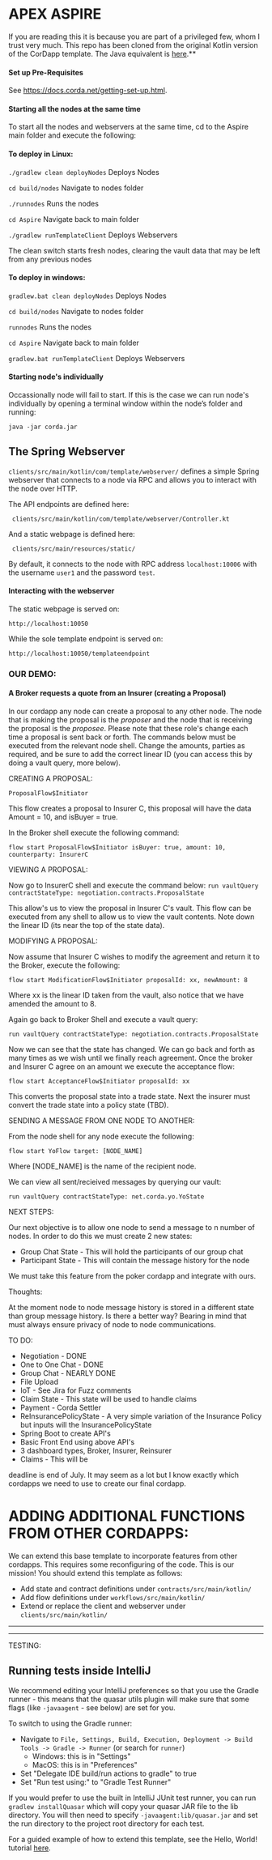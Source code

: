 # **APEX ASPIRE**

If you are reading this it is because you are part of a privileged few, whom I trust very much.  This repo has been cloned from the original Kotlin version of the CorDapp template. The Java equivalent is
[here](https://github.com/corda/cordapp-template-java/).**

#### Set up Pre-Requisites

See https://docs.corda.net/getting-set-up.html.

#### Starting all the nodes at the same time

To start all the nodes and webservers at the same time, cd to the Aspire main folder and execute the following:


#### To deploy in Linux:

```./gradlew clean deployNodes``` Deploys Nodes

```cd build/nodes``` Navigate to nodes folder

```./runnodes``` Runs the nodes

```cd Aspire``` Navigate back to main folder

```./gradlew runTemplateClient``` Deploys Webservers


The clean switch starts fresh nodes, clearing the vault data that may be left from any previous nodes

#### To deploy in windows:

```gradlew.bat clean deployNodes``` Deploys Nodes

```cd build/nodes``` Navigate to nodes folder

```runnodes``` Runs the nodes

```cd Aspire``` Navigate back to main folder

```gradlew.bat runTemplateClient``` Deploys Webservers


#### Starting node's individually

Occassionally node will fail to start.  If this is the case we can run node's individually by opening a terminal window within the node’s folder and running:

```java -jar corda.jar```

## The Spring Webserver

`clients/src/main/kotlin/com/template/webserver/` defines a simple Spring webserver that connects to a node via RPC and allows you to interact with the node over HTTP.

The API endpoints are defined here:

     clients/src/main/kotlin/com/template/webserver/Controller.kt

And a static webpage is defined here:

     clients/src/main/resources/static/


By default, it connects to the node with RPC address `localhost:10006` with the username `user1` and the password `test`.

#### Interacting with the webserver

The static webpage is served on:

    http://localhost:10050

While the sole template endpoint is served on:

    http://localhost:10050/templateendpoint


### OUR DEMO:

#### A Broker requests a quote from an Insurer (creating a Proposal) 

In our cordapp any node can create a proposal to any other node.  The node that is making the proposal is the _proposer_ and the node that is receiving the proposal is the _proposee_.  Please note that these role's change each time a proposal is sent back or forth.  The commands below must be executed from the relevant node shell.  Change the amounts, parties as required, and be sure to add the correct linear ID (you can access this by doing a vault query, more below).

CREATING A PROPOSAL:

``ProposalFlow$Initiator``

This flow creates a proposal to Insurer C, this proposal will have the data Amount = 10, and isBuyer = true.

In the Broker shell execute the following command:

```flow start ProposalFlow$Initiator isBuyer: true, amount: 10, counterparty: InsurerC```


VIEWING A PROPOSAL:

Now go to InsurerC shell and execute the command below:
```run vaultQuery contractStateType: negotiation.contracts.ProposalState```


This allow's us to view the proposal in Insurer C's vault.  This flow can be executed from any shell to allow us to view the vault contents.  Note down the linear ID (its near the top of the state data).

MODIFYING A PROPOSAL:

Now assume that Insurer C wishes to modify the agreement and return it to the Broker, execute the following:

```flow start ModificationFlow$Initiator proposalId: xx, newAmount: 8```

Where xx is the linear ID taken from the vault, also notice that we have amended the amount to 8.

Again go back to Broker Shell and execute a vault query:

```run vaultQuery contractStateType: negotiation.contracts.ProposalState```

Now we can see that the state has changed.  We can go back and forth as many times as we wish until we finally reach agreement.  Once the broker and Insurer C agree on an amount we execute the acceptance flow:

```flow start AcceptanceFlow$Initiator proposalId: xx```

This converts the proposal state into a trade state.  Next the insurer must convert the trade state into a policy state (TBD).

SENDING A MESSAGE FROM ONE NODE TO ANOTHER:

From the node shell for any node execute the following:

```flow start YoFlow target: [NODE_NAME]```

Where [NODE_NAME] is the name of the recipient node.

We can view all sent/recieived messages by querying our vault:

```run vaultQuery contractStateType: net.corda.yo.YoState```

NEXT STEPS:

Our next objective is to allow one node to send a message to n number of nodes.  In order to do this we must create 2 new states:

- Group Chat State - This will hold the participants of our group chat
- Participant State - This will contain the message history for the node

We must take this feature from the poker cordapp and integrate with ours.   

Thoughts:

At the moment node to node message history is stored in a different state than group message history. Is there a better way? Bearing in mind that must always ensure privacy of node to node communications.

TO DO:

- Negotiation - DONE
- One to One Chat - DONE
- Group Chat -  NEARLY DONE
- File Upload 
- IoT - See Jira for Fuzz comments
- Claim State - This state will be used to handle claims
- Payment - Corda Settler
- ReInsurancePolicyState - A very simple variation of the Insurance Policy but inputs will the InsurancePolicyState
- Spring Boot to create API's 
- Basic Front End using above API's
- 3 dashboard types, Broker, Insurer, Reinsurer
- Claims -  This will be 

deadline is end of July.  It may seem as a lot but I know exactly which cordapps we need to use to create our final cordapp.   
    
# ADDING ADDITIONAL FUNCTIONS FROM OTHER CORDAPPS:

We can extend this base template to incorporate features from other cordapps.  This requires some reconfiguring of the code.  This is our mission!  You should extend this template as follows:

* Add state and contract definitions under `contracts/src/main/kotlin/`
* Add flow definitions under `workflows/src/main/kotlin/`
* Extend or replace the client and webserver under `clients/src/main/kotlin/`
---------------------------------------------------------------------------------------------------------------------------------
---------------------------------------------------------------------------------------------------------------------------------
TESTING:

## Running tests inside IntelliJ

We recommend editing your IntelliJ preferences so that you use the Gradle runner - this means that the quasar utils
plugin will make sure that some flags (like ``-javaagent`` - see below) are
set for you.

To switch to using the Gradle runner:

* Navigate to ``File, Settings, Build, Execution, Deployment -> Build Tools -> Gradle -> Runner`` (or search for `runner`)
  * Windows: this is in "Settings"
  * MacOS: this is in "Preferences"
* Set "Delegate IDE build/run actions to gradle" to true
* Set "Run test using:" to "Gradle Test Runner"

If you would prefer to use the built in IntelliJ JUnit test runner, you can run ``gradlew installQuasar`` which will
copy your quasar JAR file to the lib directory. You will then need to specify ``-javaagent:lib/quasar.jar``
and set the run directory to the project root directory for each test.


For a guided example of how to extend this template, see the Hello, World! tutorial 
[here](https://docs.corda.net/hello-world-introduction.html).

